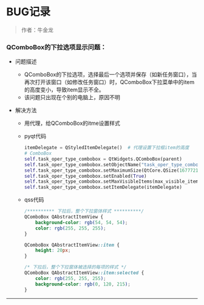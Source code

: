 # BUG记录

> 作者：牛金龙



### QComboBox的下拉选项显示问题：

- 问题描述
  - QComboBox的下拉选项，选择最后一个选项并保存（如新任务窗口），当再次打开该窗口（如修改任务窗口）时，QComboBox下拉菜单中的item的高度变小，导致item显示不全。
  - 该问题只出现在个别的电脑上，原因不明

- 解决方法

  - 用代理，给QComboBox的itme设置样式

  - pyqt代码

    ```python
    itemDelegate = QStyledItemDelegate()  # 代理设置下拉框item的高度
    # ComboBox
    self.task_oper_type_combobox = QtWidgets.QComboBox(parent)
    self.task_oper_type_combobox.setObjectName("task_oper_type_combobox")
    self.task_oper_type_combobox.setMaximumSize(QtCore.QSize(16777215, 20))
    self.task_oper_type_combobox.setEnabled(True)
    self.task_oper_type_combobox.setMaxVisibleItems(max_visible_item_count)
    self.task_oper_type_combobox.setItemDelegate(itemDelegate)
    ```

  - qss代码

    ```css
    /********** 下拉后，整个下拉窗体样式 **********/
    QComboBox QAbstractItemView {
        background-color: rgb(54, 54, 54);
        color: rgb(255, 255, 255);
    }
    
    QComboBox QAbstractItemView::item {
        height: 20px;
    }
    
    /* 下拉后，整个下拉窗体被选择的每项的样式 */
    QComboBox QAbstractItemView::item:selected {
        color: rgb(255, 255, 255);
        background-color: rgb(0, 120, 215);
    }
    ```



---



